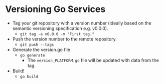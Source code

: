 # Versioning Go Services

* Tag your git repository with a version number (ideally based on the semantic versioning specification e.g. v0.0.0).
  * `git tag -a v0.0.0 -m "First tag."`
* Push the version number to the remote repository.
  * `git push --tags`
* Generate the version.go file
  * `go generate`
    * The `version_PLATFORM.go` file will be updated with data from the tag.
* Build!
  * `go build`